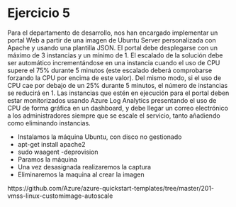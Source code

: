 <h1>Ejercicio 5</h1>

<p>Para el departamento de desarrollo, nos han encargado implementar un portal Web a partir de una imagen de Ubuntu Server personalizada con Apache y usando una plantilla JSON. El portal debe desplegarse con un máximo de 3 instancias y un mínimo de 1. El escalado de la solución debe ser automático incrementándose en una instancia cuando el uso de CPU supere el 75% durante 5 minutos (este escalado deberá comprobarse forzando la CPU por encima de este valor). Del mismo modo, si el uso de CPU cae por debajo de un 25% durante 5 minutos, el número de instancias se reducirá en 1. Las instancias que estén en ejecución para el portal deben estar monitorizados usando Azure Log Analytics presentando el uso de CPU de forma gráfica en un dashboard, y debe llegar un correo electrónico a los administradores siempre que se escale el servicio, tanto añadiendo como eliminando instancias.</p>


<ul>
  <li>Instalamos la máquina Ubuntu, con disco no gestionado</li>
  <li>apt-get install apache2</li>
  <li>sudo waagent -deprovision</li>
  <li>Paramos la máquina</li>
  <li>Una vez desasignada realizaremos la captura</li>
  <li>Eliminaremos la maquina al crear la imagen</li>  
</ul>

<p>https://github.com/Azure/azure-quickstart-templates/tree/master/201-vmss-linux-customimage-autoscale</p>
